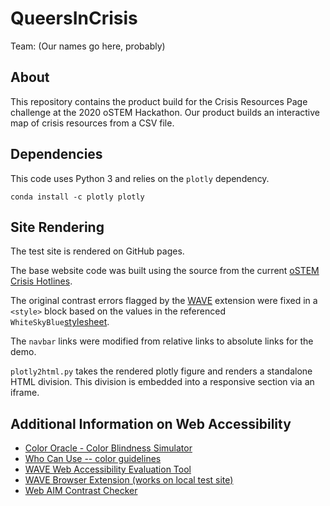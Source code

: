# QueersInCrisis

Team: (Our names go here, probably)

## About

This repository contains the product build for the Crisis Resources Page
challenge at the 2020 oSTEM Hackathon.
Our product builds an interactive map of crisis resources from
a CSV file.

## Dependencies

This code uses Python 3 and relies on the `plotly` dependency.

```
conda install -c plotly plotly
```

## Site Rendering

The test site is rendered on GitHub pages.

The base website code was built using the source from the current
[oSTEM Crisis Hotlines](https://ostem.org/page/crisis-hotlines).

The original contrast errors flagged by the [WAVE](https://wave.webaim.org/)
extension were fixed in a `<style>` block based on the values in the referenced
`WhiteSkyBlue`[stylesheet](https://globalassets.azureedge.net/templates/Portal-B4/Impression/S4-WhiteSkyBlue.min.css?_=637401814753747732).

The `navbar` links were modified from relative links to absolute links for the
demo.

`plotly2html.py` takes the rendered plotly figure and renders a standalone
HTML division.
This division is embedded into a responsive section via an iframe.

## Additional Information on Web Accessibility

- [Color Oracle - Color Blindness Simulator](https://colororacle.org/)
- [Who Can Use -- color guidelines](https://whocanuse.com/)
- [WAVE Web Accessibility Evaluation Tool](https://wave.webaim.org/)
- [WAVE Browser Extension (works on local test site)](https://wave.webaim.org/extension/)
- [Web AIM Contrast Checker](https://webaim.org/resources/contrastchecker/)
